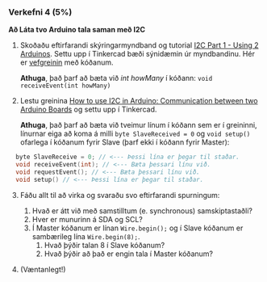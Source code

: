 ### Verkefni 4 (5%)

**Að Láta tvo Arduino tala saman með I2C**

1. Skoðaðu eftirfarandi skýringarmyndband og tutorial [I2C Part 1 - Using 2 Arduinos](https://www.youtube.com/watch?v=PnG4fO5_vU4&list=PLWNDWPAClRVpetVqItj-TC0vsflLzN9-8&index=2&t=355s). Settu upp í Tinkercad bæði sýnidæmin úr myndbandinu. Hér er [vefgreinin](https://dronebotworkshop.com/i2c-arduino-arduino/) með kóðanum. 

   **Athuga**, það þarf að bæta við _int howMany_ í kóðann:  `void receiveEvent(int howMany)`
 
2. Lestu greinina [How to use I2C in Arduino: Communication between two Arduino Boards](https://circuitdigest.com/microcontroller-projects/arduino-i2c-tutorial-communication-between-two-arduino) og settu upp í Tinkercad. 

   **Athuga**, það þarf að bæta við tveimur línum í kóðann sem er í greininni, línurnar eiga að koma á milli `byte SlaveReceived = 0` og `void setup()` ofarlega í kóðanum fyrir Slave (þarf ekki í kóðann fyrir Master):

```c
  byte SlaveReceive = 0; // <--- Þessi lína er þegar til staðar.
  void receiveEvent(int); // <--- Bæta þessari línu við.
  void requestEvent(); // <--- Bæta þessari línu við.
  void setup() // <--- Þessi lína er þegar til staðar.
```

3. Fáðu allt til að virka og svaraðu svo eftirfarandi spurningum:
 
   1. Hvað er átt við með samstilltum (e. synchronous) samskiptastaðli?
   2. Hver er munurinn á SDA og SCL?
   3. Í Master kóðanum er línan `Wire.begin();` og í Slave kóðanum er sambærileg lína `Wire.begin(8);`.
      1. Hvað þýðir talan 8 í Slave kóðanum?
      2. Hvað þýðir að það er engin tala í Master kóðanum?

4. (Væntanlegt!)
